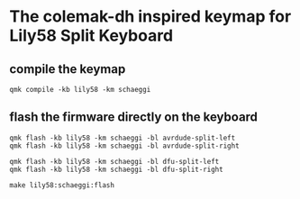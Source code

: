 # The colemak-dh inspired keymap for Lily58 Split Keyboard

 ## compile the keymap
 
    qmk compile -kb lily58 -km schaeggi
 
 ## flash the firmware directly on the keyboard
 
    qmk flash -kb lily58 -km schaeggi -bl avrdude-split-left
    qmk flash -kb lily58 -km schaeggi -bl avrdude-split-right
    
    qmk flash -kb lily58 -km schaeggi -bl dfu-split-left
    qmk flash -kb lily58 -km schaeggi -bl dfu-split-right
    
    make lily58:schaeggi:flash
